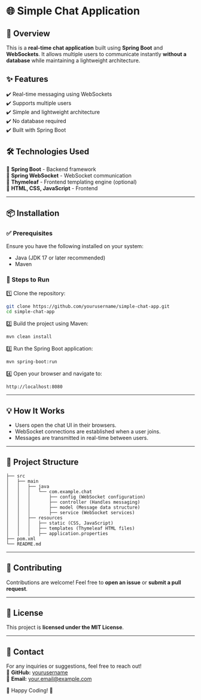 # 🌐 Simple Chat Application

## 🚀 Overview
This is a **real-time chat application** built using **Spring Boot** and **WebSockets**. It allows multiple users to communicate instantly **without a database** while maintaining a lightweight architecture.

## ✨ Features
✔️ Real-time messaging using WebSockets  
✔️ Supports multiple users  
✔️ Simple and lightweight architecture  
✔️ No database required  
✔️ Built with Spring Boot  

## 🛠️ Technologies Used
🔹 **Spring Boot** - Backend framework  
🔹 **Spring WebSocket** - WebSocket communication  
🔹 **Thymeleaf** - Frontend templating engine (optional)  
🔹 **HTML, CSS, JavaScript** - Frontend  

---

## 📦 Installation
### ✅ Prerequisites
Ensure you have the following installed on your system:
- Java (JDK 17 or later recommended)
- Maven

### 📌 Steps to Run
1️⃣ Clone the repository:
   ```sh
   git clone https://github.com/yourusername/simple-chat-app.git
   cd simple-chat-app
   ```
2️⃣ Build the project using Maven:
   ```sh
   mvn clean install
   ```
3️⃣ Run the Spring Boot application:
   ```sh
   mvn spring-boot:run
   ```
4️⃣ Open your browser and navigate to:
   ```
   http://localhost:8080
   ```

---

## 💡 How It Works
- Users open the chat UI in their browsers.
- WebSocket connections are established when a user joins.
- Messages are transmitted in real-time between users.

---

## 📂 Project Structure
```
├── src
│   ├── main
│   │   ├── java
│   │   │   └── com.example.chat
│   │   │       ├── config (WebSocket configuration)
│   │   │       ├── controller (Handles messaging)
│   │   │       ├── model (Message data structure)
│   │   │       ├── service (WebSocket services)
│   │   ├── resources
│   │   │   ├── static (CSS, JavaScript)
│   │   │   ├── templates (Thymeleaf HTML files)
│   │   │   ├── application.properties
├── pom.xml
└── README.md
```

---

## 🤝 Contributing
Contributions are welcome! Feel free to **open an issue** or **submit a pull request**.  

---

## 📜 License
This project is **licensed under the MIT License**.

---

## 📧 Contact
For any inquiries or suggestions, feel free to reach out!  
📌 **GitHub:** [yourusername](https://github.com/yourusername)  
📌 **Email:** your.email@example.com  

🚀 Happy Coding! 🎉

